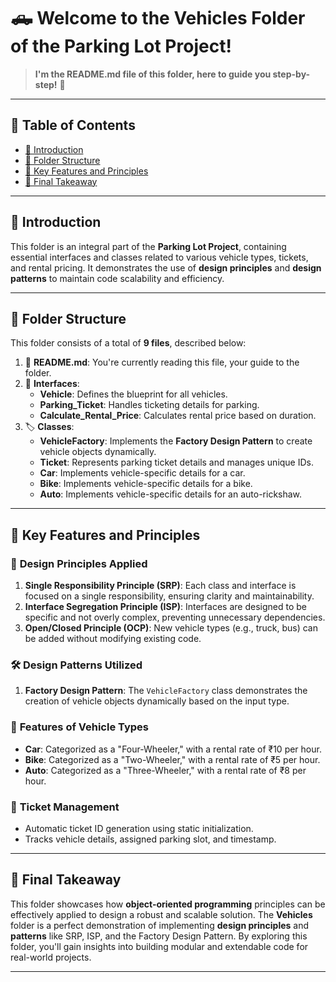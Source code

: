 # 🛻 Welcome to the Vehicles Folder of the Parking Lot Project!
> **I'm the README.md file of this folder, here to guide you step-by-step!** 🚀

---

## 📖 Table of Contents
- [📖 Introduction](#-introduction)
- [📂 Folder Structure](#-folder-structure)
- [🧩 Key Features and Principles](#-key-features-and-principles)
- [🎯 Final Takeaway](#-final-takeaway)

---

## 📖 **Introduction**
This folder is an integral part of the **Parking Lot Project**, containing essential interfaces and classes related to various vehicle types, tickets, and rental pricing. It demonstrates the use of **design principles** and **design patterns** to maintain code scalability and efficiency.

---

## 📂 **Folder Structure**
This folder consists of a total of **9 files**, described below:

1. 📄 **README.md**: You're currently reading this file, your guide to the folder.
2. 🔗 **Interfaces**:
    - **Vehicle**: Defines the blueprint for all vehicles.
    - **Parking_Ticket**: Handles ticketing details for parking.
    - **Calculate_Rental_Price**: Calculates rental price based on duration.
3. 🏷️ **Classes**:
    - **VehicleFactory**: Implements the **Factory Design Pattern** to create vehicle objects dynamically.
    - **Ticket**: Represents parking ticket details and manages unique IDs.
    - **Car**: Implements vehicle-specific details for a car.
    - **Bike**: Implements vehicle-specific details for a bike.
    - **Auto**: Implements vehicle-specific details for an auto-rickshaw.

---

## 🧩 **Key Features and Principles**

### 🎯 **Design Principles Applied**
1. **Single Responsibility Principle (SRP)**: Each class and interface is focused on a single responsibility, ensuring clarity and maintainability.
2. **Interface Segregation Principle (ISP)**: Interfaces are designed to be specific and not overly complex, preventing unnecessary dependencies.
3. **Open/Closed Principle (OCP)**: New vehicle types (e.g., truck, bus) can be added without modifying existing code.

### 🛠️ **Design Patterns Utilized**
1. **Factory Design Pattern**: The `VehicleFactory` class demonstrates the creation of vehicle objects dynamically based on the input type.

### 🚗 **Features of Vehicle Types**
- **Car**: Categorized as a "Four-Wheeler," with a rental rate of ₹10 per hour.
- **Bike**: Categorized as a "Two-Wheeler," with a rental rate of ₹5 per hour.
- **Auto**: Categorized as a "Three-Wheeler," with a rental rate of ₹8 per hour.

### 🧾 **Ticket Management**
- Automatic ticket ID generation using static initialization.
- Tracks vehicle details, assigned parking slot, and timestamp.

---

## 🎯 **Final Takeaway**
This folder showcases how **object-oriented programming** principles can be effectively applied to design a robust and scalable solution. The **Vehicles** folder is a perfect demonstration of implementing **design principles** and **patterns** like SRP, ISP, and the Factory Design Pattern. By exploring this folder, you'll gain insights into building modular and extendable code for real-world projects.

---
